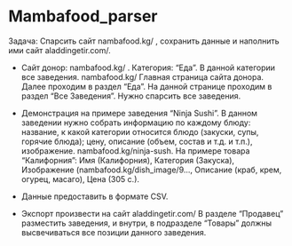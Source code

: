 # Mambafood_parser

Задача: Спарсить сайт nambafood.kg/ , сохранить данные и наполнить ими сайт aladdingetir.com/.

- Сайт донор: nambafood.kg/ . Категория: “Еда”. В данной категории все заведения.
nambafood.kg/ Главная страница сайта донора. Далее проходим в раздел “Еда”. На данной странице проходим в раздел “Все Заведения”. Нужно спарсить все заведения.

- Демонстрация на примере заведения “Ninja Sushi”. В данном заведении нужно собрать информацию по каждому блюду: название, к какой категории относится блюдо (закуски, супы, горячие блюда); цену, описание (объем, состав и т.д. и т.п.), изображение. nambafood.kg/ninja-sush. На примере товара “Калифорния”: Имя (Калифорния), Категория (Закуска), Изображение (nambafood.kg/dish_image/9..., Описание (краб, крем, огурец, масаго), Цена (305 с.).

- Данные предоставить в формате CSV.

- Экспорт произвести на сайт aladdingetir.com/
В разделе “Продавец” разместить заведения, и внутри, в подразделе “Товары” должны высвечиваться все позиции данного заведения.
